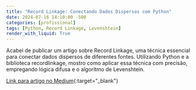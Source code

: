 ```yaml
---
title: "Record Linkage: Conectando Dados Dispersos com Python"
date: 2024-07-16 14:10:00 -500
categories: [profissional]
tags: [Python, Record Linkage, Levenshtein]
render_with_liquid: True
---
```


Acabei de publicar um artigo sobre Record Linkage, uma técnica essencial para conectar dados dispersos de diferentes fontes. Utilizando Python e a biblioteca recordlinkage, mostro como aplicar essa técnica com precisão, empregando lógica difusa e o algoritmo de Levenshtein.

[Link para artigo no Medium](https://medium.com/@marlonresendefaria/record-linkage-conectando-dados-dispersos-com-python-5d77d43b1741){:target="_blank"}

